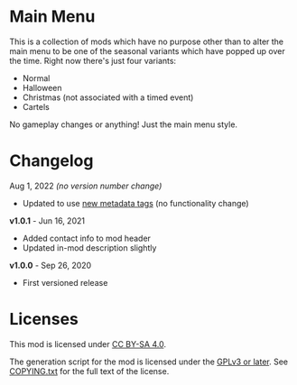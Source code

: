 Main Menu
=========

This is a collection of mods which have no purpose other than to alter the
main menu to be one of the seasonal variants which have popped up over the
time.  Right now there's just four variants:

* Normal
* Halloween
* Christmas (not associated with a timed event)
* Cartels

No gameplay changes or anything!  Just the main menu style.

Changelog
=========

Aug 1, 2022 *(no version number change)*
 * Updated to use [new metadata tags](https://github.com/apple1417/blcmm-parsing/tree/master/blimp)
   (no functionality change)

**v1.0.1** - Jun 16, 2021
 * Added contact info to mod header
 * Updated in-mod description slightly

**v1.0.0** - Sep 26, 2020
 * First versioned release
 
Licenses
========

This mod is licensed under [CC BY-SA 4.0](https://creativecommons.org/licenses/by-sa/4.0/).

The generation script for the mod is licensed under the
[GPLv3 or later](https://www.gnu.org/licenses/quick-guide-gplv3.html).
See [COPYING.txt](../../COPYING.txt) for the full text of the license.

